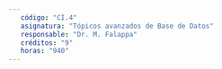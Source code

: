 ```yaml
---
   código: "CI.4"
   asignatura: "Tópicos avanzados de Base de Datos"
   responsable: "Dr. M. Falappa"
   créditos: "9"
   horas: "940"
---
```

<!--stackedit_data:
eyJoaXN0b3J5IjpbMjA0NDg2NTYyNF19
-->